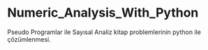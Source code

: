 # Numeric_Analysis_With_Python
 Pseudo Programlar ile Sayısal Analiz kitap problemlerinin python ile çözümlenmesi.
